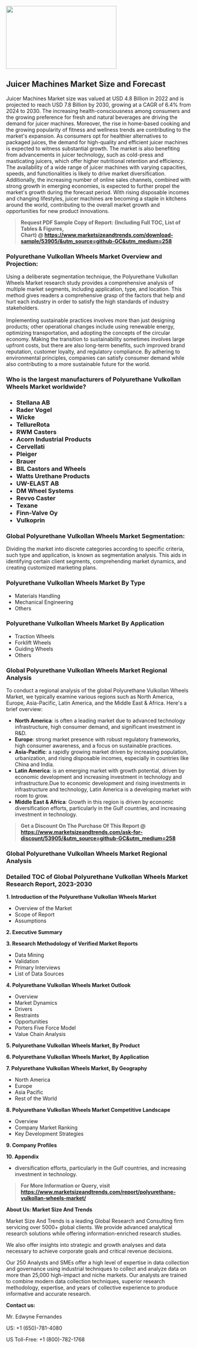 <p><img class="alignnone size-medium wp-image-20088" src="https://ffe5etoiles.com/wp-content/uploads/2024/12/MST1-300x171.png" alt="" width="300" height="171" /></p><h2>Juicer Machines Market Size and Forecast</h2><p>Juicer Machines Market size was valued at USD 4.8 Billion in 2022 and is projected to reach USD 7.8 Billion by 2030, growing at a CAGR of 6.4% from 2024 to 2030. The increasing health-consciousness among consumers and the growing preference for fresh and natural beverages are driving the demand for juicer machines. Moreover, the rise in home-based cooking and the growing popularity of fitness and wellness trends are contributing to the market's expansion. As consumers opt for healthier alternatives to packaged juices, the demand for high-quality and efficient juicer machines is expected to witness substantial growth. The market is also benefiting from advancements in juicer technology, such as cold-press and masticating juicers, which offer higher nutritional retention and efficiency. The availability of a wide range of juicer machines with varying capacities, speeds, and functionalities is likely to drive market diversification. Additionally, the increasing number of online sales channels, combined with strong growth in emerging economies, is expected to further propel the market's growth during the forecast period. With rising disposable incomes and changing lifestyles, juicer machines are becoming a staple in kitchens around the world, contributing to the overall market growth and opportunities for new product innovations. </p><blockquote id="" class=""><strong>Request PDF Sample Copy of Report: (Including Full TOC, List of Tables &amp; Figures, Chart)&nbsp;@&nbsp;<strong><a href="https://www.marketsizeandtrends.com/download-sample/53905/&utm_source=github-GC&utm_medium=258" target="_blank">https://www.marketsizeandtrends.com/download-sample/53905/&utm_source=github-GC&utm_medium=258</a></strong></strong></blockquote><h3 id="" class="">Polyurethane Vulkollan Wheels Market&nbsp;Overview and Projection:</h3><p id="" class="">Using a deliberate segmentation technique, the Polyurethane Vulkollan Wheels Market research study provides a comprehensive analysis of multiple market segments, including application, type, and location. This method gives readers a comprehensive grasp of the factors that help and hurt each industry in order to satisfy the high standards of industry stakeholders. <br /> <br />Implementing sustainable practices involves more than just designing products; other operational changes include using renewable energy, optimizing transportation, and adopting the concepts of the circular economy. Making the transition to sustainability sometimes involves large upfront costs, but there are also long-term benefits, such improved brand reputation, customer loyalty, and regulatory compliance. By adhering to environmental principles, companies can satisfy consumer demand while also contributing to a more sustainable future for the world.</p><h3 id="" class="">Who is the largest manufacturers of&nbsp;Polyurethane Vulkollan Wheels Market worldwide?</h3><h3 class=""><p><ul><li>Stellana AB </li><li> Rader Vogel </li><li> Wicke </li><li> TellureRota </li><li> RWM Casters </li><li> Acorn Industrial Products </li><li> Cervellati </li><li> Pleiger </li><li> Brauer </li><li> BIL Castors and Wheels </li><li> Watts Urethane Products </li><li> UW-ELAST AB </li><li> DM Wheel Systems </li><li> Revvo Caster </li><li> Texane </li><li> Finn-Valve Oy </li><li> Vulkoprin</li></ul></p></h3><h3 id="" class="">Global&nbsp;Polyurethane Vulkollan Wheels Market Segmentation:</h3><p id="" class="">Dividing the market into discrete categories according to specific criteria, such type and application, is known as segmentation analysis. This aids in identifying certain client segments, comprehending market dynamics, and creating customized marketing plans.</p><h3 id="" class="">Polyurethane Vulkollan Wheels Market&nbsp;By Type</h3><p><p><ul><li>Materials Handling </li><li> Mechanical Engineering </li><li> Others</p></li></ul></p></p><h3 id="" class="">Polyurethane Vulkollan Wheels Market&nbsp;By Application</h3><p class=""><p><ul><li>Traction Wheels </li><li> Forklift Wheels </li><li> Guiding Wheels </li><li> Others</li></ul></p></p><h3 id="" class="">Global Polyurethane Vulkollan Wheels Market Regional Analysis</h3><p id="" class="">To conduct a regional analysis of the global Polyurethane Vulkollan Wheels Market, we typically examine various regions such as North America, Europe, Asia-Pacific, Latin America, and the Middle East &amp; Africa. Here's a brief overview:</p><ul><li><strong>North America</strong>: is often a leading market due to advanced technology infrastructure, high consumer demand, and significant investment in R&amp;D.</li><li><strong>Europe</strong>: strong market presence with robust regulatory frameworks, high consumer awareness, and a focus on sustainable practices.</li><li><strong>Asia-Pacific</strong>: a rapidly growing market driven by increasing population, urbanization, and rising disposable incomes, especially in countries like China and India.</li><li><strong>Latin America</strong>: is an emerging market with growth potential, driven by economic development and increasing investment in technology and infrastructure.Due to economic development and rising investments in infrastructure and technology, Latin America is a developing market with room to grow.</li><li><strong>Middle East &amp; Africa</strong>: Growth in this region is driven by economic diversification efforts, particularly in the Gulf countries, and increasing investment in technology.</li></ul><blockquote id="" class=""><strong>Get a Discount On The Purchase Of This Report @ <strong><a href="https://www.marketsizeandtrends.com/ask-for-discount/53905/&utm_source=github-GC&utm_medium=258" target="_blank">https://www.marketsizeandtrends.com/ask-for-discount/53905/&utm_source=github-GC&utm_medium=258</a></strong></strong></blockquote><h3 id="" class="">Global Polyurethane Vulkollan Wheels Market Regional Analysis</h3><h3 id="" class="">Detailed TOC of Global Polyurethane Vulkollan Wheels Market Research Report, 2023-2030</h3><p id="" class=""><strong>1. Introduction of the Polyurethane Vulkollan Wheels Market</strong></p><ul><li>Overview of the Market</li><li>Scope of Report</li><li>Assumptions</li></ul><p id="" class=""><strong>2. Executive Summary</strong></p><p id="" class=""><strong>3. Research Methodology of Verified Market Reports</strong></p><ul><li>Data Mining</li><li>Validation</li><li>Primary Interviews</li><li>List of Data Sources</li></ul><p id="" class=""><strong>4. Polyurethane Vulkollan Wheels Market Outlook</strong></p><ul><li>Overview</li><li>Market Dynamics</li><li>Drivers</li><li>Restraints</li><li>Opportunities</li><li>Porters Five Force Model</li><li>Value Chain Analysis</li></ul><p id="" class=""><strong>5. Polyurethane Vulkollan Wheels Market, By Product</strong></p><p id="" class=""><strong>6. Polyurethane Vulkollan Wheels Market, By Application</strong></p><p id="" class=""><strong>7. Polyurethane Vulkollan Wheels Market, By Geography</strong></p><ul><li>North America</li><li>Europe</li><li>Asia Pacific</li><li>Rest of the World</li></ul><p id="" class=""><strong>8. Polyurethane Vulkollan Wheels Market Competitive Landscape</strong></p><ul><li>Overview</li><li>Company Market Ranking</li><li>Key Development Strategies</li></ul><p id="" class=""><strong>9. Company Profiles</strong></p><p id="" class=""><strong>10. Appendix</strong></p><ul><li>diversification efforts, particularly in the Gulf countries, and increasing investment in technology.</li></ul><blockquote id="" class=""><strong>For More Information or Query, visit <strong><strong><a href="https://www.marketsizeandtrends.com/report/polyurethane-vulkollan-wheels-market/" target="_blank">https://www.marketsizeandtrends.com/report/polyurethane-vulkollan-wheels-market/</a></strong></strong></strong></blockquote><p id="" class=""><strong>About Us: Market Size And Trends</strong></p><p id="" class="">Market Size And Trends is a leading Global Research and Consulting firm servicing over 5000+ global clients. We provide advanced analytical research solutions while offering information-enriched research studies.</p><p id="" class="">We also offer insights into strategic and growth analyses and data necessary to achieve corporate goals and critical revenue decisions.</p><p id="" class="">Our 250 Analysts and SMEs offer a high level of expertise in data collection and governance using industrial techniques to collect and analyze data on more than 25,000 high-impact and niche markets. Our analysts are trained to combine modern data collection techniques, superior research methodology, expertise, and years of collective experience to produce informative and accurate research.</p><p id="" class=""><strong>Contact us:</strong></p><p id="" class="">Mr. Edwyne Fernandes</p><p id="" class="">US: +1 (650)-781-4080</p><p id="" class="">US Toll-Free: +1 (800)-782-1768</p>
